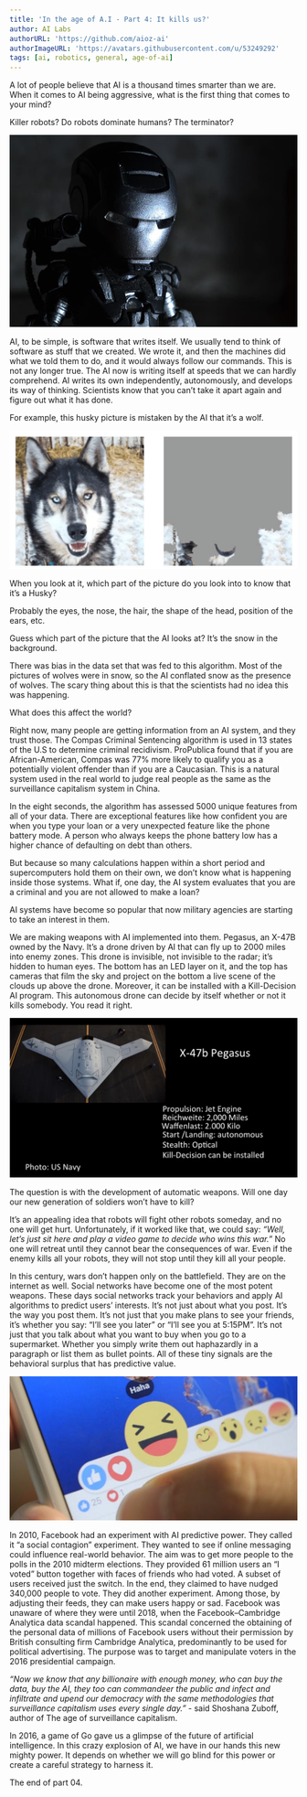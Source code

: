 ```yaml
---
title: 'In the age of A.I - Part 4: It kills us?'
author: AI Labs
authorURL: 'https://github.com/aioz-ai'
authorImageURL: 'https://avatars.githubusercontent.com/u/53249292'
tags: [ai, robotics, general, age-of-ai]
---
```


A lot of people believe that AI is a thousand times smarter than we are. When it comes to AI being aggressive, what is the first thing that comes to your mind?

Killer robots? Do robots dominate humans? The terminator?

![Banner](https://github.com/aioz-ai/ai-docs-cms/blob/main/content/blog/assets//2021-07-06-age-of-ai-4/Untitled.png?raw=true)

AI, to be simple, is software that writes itself. We usually tend to think of software as stuff that we created. We wrote it, and then the machines did what we told them to do, and it would always follow our commands. This is not any longer true. The AI now is writing itself at speeds that we can hardly comprehend. AI writes its own independently, autonomously, and develops its way of thinking. Scientists know that you can’t take it apart again and figure out what it has done.
<!--truncate-->

For example, this husky picture is mistaken by the AI that it’s a wolf.

![](https://github.com/aioz-ai/ai-docs-cms/blob/main/content/blog/assets//2021-07-06-age-of-ai-4/Untitled%201.png?raw=true)

When you look at it, which part of the picture do you look into to know that it’s a Husky?

Probably the eyes, the nose, the hair, the shape of the head, position of the ears, etc.

Guess which part of the picture that the AI looks at? It’s the snow in the background.

There was bias in the data set that was fed to this algorithm. Most of the pictures of wolves were in snow, so the AI conflated snow as the presence of wolves. The scary thing about this is that the scientists had no idea this was happening.

What does this affect the world?

Right now, many people are getting information from an AI system, and they trust those. The Compas Criminal Sentencing algorithm is used in 13 states of the U.S to determine criminal recidivism. ProPublica found that if you are African-American, Compas was 77% more likely to qualify you as a potentially violent offender than if you are a Caucasian. This is a natural system used in the real world to judge real people as the same as the surveillance capitalism system in China.

In the eight seconds, the algorithm has assessed 5000 unique features from all of your data. There are exceptional features like how confident you are when you type your loan or a very unexpected feature like the phone battery mode. A person who always keeps the phone battery low has a higher chance of defaulting on debt than others.

But because so many calculations happen within a short period and supercomputers hold them on their own, we don’t know what is happening inside those systems. What if, one day, the AI system evaluates that you are a criminal and you are not allowed to make a loan?

AI systems have become so popular that now military agencies are starting to take an interest in them.

We are making weapons with AI implemented into them. Pegasus, an X-47B owned by the Navy. It’s a drone driven by AI that can fly up to 2000 miles into enemy zones. This drone is invisible, not invisible to the radar; it’s hidden to human eyes. The bottom has an LED layer on it, and the top has cameras that film the sky and project on the bottom a live scene of the clouds up above the drone.
Moreover, it can be installed with a Kill-Decision AI program. This autonomous drone can decide by itself whether or not it kills somebody. You read it right.

![](https://github.com/aioz-ai/ai-docs-cms/blob/main/content/blog/assets//2021-07-06-age-of-ai-4/Untitled%202.png?raw=true)

The question is with the development of automatic weapons. Will one day our new generation of soldiers won’t have to kill?

It’s an appealing idea that robots will fight other robots someday, and no one will get hurt. Unfortunately, if it worked like that, we could say: *“Well, let’s just sit here and play a video game to decide who wins this war.”* No one will retreat until they cannot bear the consequences of war. Even if the enemy kills all your robots, they will not stop until they kill all your people.

In this century, wars don’t happen only on the battlefield. They are on the internet as well. Social networks have become one of the most potent weapons. These days social networks track your behaviors and apply AI algorithms to predict users’ interests. It’s not just about what you post. It’s the way you post them. It’s not just that you make plans to see your friends, it’s whether you say: “I’ll see you later” or “I’ll see you at 5:15PM”. It’s not just that you talk about what you want to buy when you go to a supermarket. Whether you simply write them out haphazardly in a paragraph or list them as bullet points. All of these tiny signals are the behavioral surplus that has predictive value.

![](https://github.com/aioz-ai/ai-docs-cms/blob/main/content/blog/assets//2021-07-06-age-of-ai-4/Untitled%203.png?raw=true)

In 2010, Facebook had an experiment with AI predictive power. They called it “a social contagion” experiment. They wanted to see if online messaging could influence real-world behavior. The aim was to get more people to the polls in the 2010 midterm elections. They provided 61 million users an “I voted” button together with faces of friends who had voted. A subset of users received just the switch. In the end, they claimed to have nudged 340,000 people to vote. They did another experiment. Among those, by adjusting their feeds, they can make users happy or sad. Facebook was unaware of where they were until 2018, when the Facebook–Cambridge Analytica data scandal happened. This scandal concerned the obtaining of the personal data of millions of Facebook users without their permission by British consulting firm Cambridge Analytica, predominantly to be used for political advertising. The purpose was to target and manipulate voters in the 2016 presidential campaign.

*“Now we know that any billionaire with enough money, who can buy the data, buy the AI, they too can commandeer the public and infect and infiltrate and upend our democracy with the same methodologies that surveillance capitalism uses every single day.”* - said Shoshana Zuboff, author of The age of surveillance capitalism.

In 2016, a game of Go gave us a glimpse of the future of artificial intelligence. In this crazy explosion of AI, we have in our hands this new mighty power. It depends on whether we will go blind for this power or create a careful strategy to harness it.

The end of part 04.
